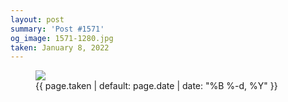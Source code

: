 ```yaml
---
layout: post
summary: 'Post #1571'
og_image: 1571-1280.jpg
taken: January 8, 2022
---
```


<figure class="post">
 <img sizes="(min-width: 700px) 50vw, calc(100vw - 2rem)" src="{{ site.assets_url }}/1571-640.jpg" srcset="{{ site.assets_url }}/1571-320.jpg 320w, {{ site.assets_url }}/1571-640.jpg 640w, {{ site.assets_url }}/1571-960.jpg 960w, {{ site.assets_url }}/1571-1280.jpg 1280w"/>
 <figcaption>
  <time>
   {{ page.taken | default: page.date | date: "%B %-d, %Y" }}
  </time>
 </figcaption>
</figure>
